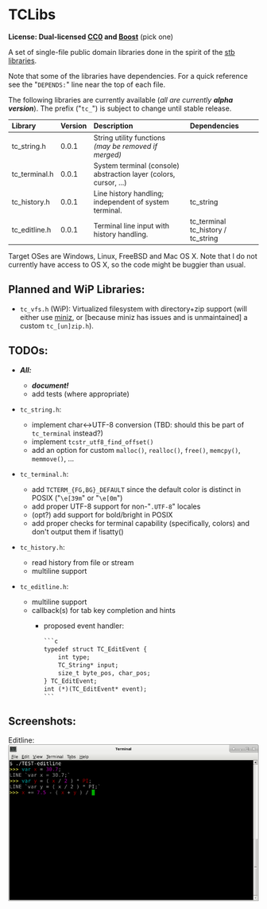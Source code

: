 # TCLibs

**License: Dual-licensed [CC0](https://creativecommons.org/publicdomain/zero/1.0/) and [Boost](http://www.boost.org/users/license.html)** (pick one)

A set of single-file public domain libraries done in the spirit of the [stb libraries](https://github.com/nothings/stb).

Note that some of the libraries have dependencies. For a quick reference see the "`DEPENDS:`" line near the top of each file.

The following libraries are currently available (*all are currently **alpha version***). The prefix ("`tc_`") is subject to change until stable release.

| Library       | Version | Description                                                       | Dependencies                       |
|:--------------|:--------|:------------------------------------------------------------------|:-----------------------------------|
| tc_string.h   | 0.0.1   | String utility functions *(may be removed if merged)*             |                                    |
| tc_terminal.h | 0.0.1   | System terminal (console) abstraction layer (colors, cursor, ...) |                                    |
| tc_history.h  | 0.0.1   | Line history handling; independent of system terminal.            | tc_string                          |
| tc_editline.h | 0.0.1   | Terminal line input with history handling.                        | tc_terminal tc_history / tc_string |

Target OSes are Windows, Linux, FreeBSD and Mac OS X. Note that I do not currently have access to OS X, so the code might be buggier than usual.

## Planned and WiP Libraries:

- `tc_vfs.h` (WiP): Virtualized filesystem with directory+zip support (will either use [miniz](https://github.com/richgel999/miniz), or [because miniz has issues and is unmaintained] a custom `tc_[un]zip.h`).

## TODOs:

- ***All:***
    - ***document!***
    - add tests (where appropriate)

- `tc_string.h`:
    - implement char<->UTF-8 conversion (TBD: should this be part of `tc_terminal` instead?)
    - implement `tcstr_utf8_find_offset()`
    - add an option for custom `malloc()`, `realloc()`, `free()`, `memcpy()`, `memmove()`, ...
- `tc_terminal.h`:
    - add `TCTERM_{FG,BG}_DEFAULT` since the default color is distinct in POSIX ("`\e[39m`" or "`\e[0m`")
    - add proper UTF-8 support for non-"`.UTF-8`" locales
    - (opt?) add support for bold/bright in POSIX
    - add proper checks for terminal capability (specifically, colors) and don't output them if !isatty()
- `tc_history.h`:
    - read history from file or stream
    - multiline support
- `tc_editline.h`:
    - multiline support
    - callback(s) for tab key completion and hints
        - proposed event handler:

              ```c
              typedef struct TC_EditEvent {
                  int type;
                  TC_String* input;
                  size_t byte_pos, char_pos;
              } TC_EditEvent;
              int (*)(TC_EditEvent* event);
              ```

## Screenshots:

Editline:
![editline](screenshots/editline.png)
